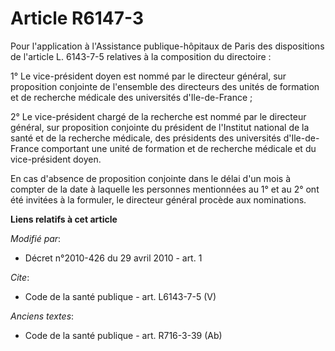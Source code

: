 # Article R6147-3

Pour l'application à l'Assistance publique-hôpitaux de Paris des dispositions de l'article L. 6143-7-5 relatives à la
composition du directoire : 

1° Le vice-président doyen est nommé par le directeur général, sur proposition conjointe de l'ensemble des directeurs des
unités de formation et de recherche médicale des universités d'Ile-de-France ; 

2° Le vice-président chargé de la recherche est nommé par le directeur général, sur proposition conjointe du président de
l'Institut national de la santé et de la recherche médicale, des présidents des universités d'Ile-de-France comportant une
unité de formation et de recherche médicale et du vice-président doyen. 

En cas d'absence de proposition conjointe dans le délai d'un mois à compter de la date à laquelle les personnes mentionnées
au 1° et au 2° ont été invitées à la formuler, le directeur général procède aux nominations.

**Liens relatifs à cet article**

_Modifié par_:

  - Décret n°2010-426 du 29 avril 2010 - art. 1

_Cite_:

  - Code de la santé publique - art. L6143-7-5 (V)

_Anciens textes_:

  - Code de la santé publique - art. R716-3-39 (Ab)
